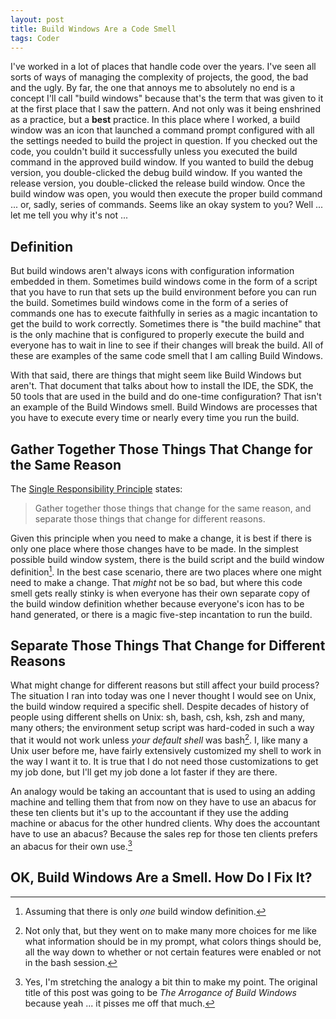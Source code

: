 ```yaml
---
layout: post
title: Build Windows Are a Code Smell
tags: Coder
---
```


I've worked in a lot of places that handle code over the years. I've seen all sorts of ways of managing the complexity of projects, the good, the bad and the ugly. By far, the one that annoys me to absolutely no end is a concept I'll call "build windows" because that's the term that was given to it at the first place that I saw the pattern. And not only was it being enshrined as a practice, but a **best** practice. In this place where I worked, a build window was an icon that launched a command prompt configured with all the settings needed to build the project in question. If you checked out the code, you couldn't build it successfully unless you executed the build command in the approved build window. If you wanted to build the debug version, you double-clicked the debug build window. If you wanted the release version, you double-clicked the release build window. Once the build window was open, you would then execute the proper build command ... or, sadly, series of commands. Seems like an okay system to you? Well ... let me tell you why it's not ...

## Definition

But build windows aren't always icons with configuration information embedded in them. Sometimes build windows come in the form of a script that you have to run that sets up the build environment before you can run the build. Sometimes build windows come in the form of a series of commands one has to execute faithfully in series as a magic incantation to get the build to work correctly. Sometimes there is "the build machine" that is the only machine that is configured to properly execute the build and everyone has to wait in line to see if their changes will break the build. All of these are examples of the same code smell that I am calling Build Windows.

With that said, there are things that might seem like Build Windows but aren't. That document that talks about how to install the IDE, the SDK, the 50 tools that are used in the build and do one-time configuration? That isn't an example of the Build Windows smell. Build Windows are processes that you have to execute every time or nearly every time you run the build.

## Gather Together Those Things That Change for the Same Reason

The [Single Responsibility Principle][srp] states:

> Gather together those things that change for the same reason, and separate those things that change for different reasons.

Given this principle when you need to make a change, it is best if there is only one place where those changes have to be made. In the simplest possible build window system, there is the build script and the build window definition[^1]. In the best case scenario, there are two places where one might need to make a change. That *might* not be so bad, but where this code smell gets really stinky is when everyone has their own separate copy of the build window definition whether because everyone's icon has to be hand generated, or there is a magic five-step incantation to run the build.

## Separate Those Things That Change for Different Reasons

What might change for different reasons but still affect your build process? The situation I ran into today was one I never thought I would see on Unix, the build window required a specific shell. Despite decades of history of people using different shells on Unix: sh, bash, csh, ksh, zsh and many, many others; the environment setup script was hard-coded in such a way that it would not work unless *your default shell* was bash[^2]. I, like many a Unix user before me, have fairly extensively customized my shell to work in the way I want it to. It is true that I do not need those customizations to get my job done, but I'll get my job done a lot faster if they are there.

An analogy would be taking an accountant that is used to using an adding machine and telling them that from now on they have to use an abacus for these ten clients but it's up to the accountant if they use the adding machine or abacus for the other hundred clients. Why does the accountant have to use an abacus? Because the sales rep for those ten clients prefers an abacus for their own use.[^3]

## OK, Build Windows Are a Smell. How Do I Fix It?



[^1]: Assuming that there is only *one* build window definition.
[^2]: Not only that, but they went on to make many more choices for me like what information should be in my prompt, what colors things should be, all the way down to whether or not certain features were enabled or not in the bash session.
[^3]: Yes, I'm stretching the analogy a bit thin to make my point. The original title of this post was going to be *The Arrogance of Build Windows* because yeah ... it pisses me off that much.

[srp]: http://programmer.97things.oreilly.com/wiki/index.php/The_Single_Responsibility_Principle
